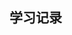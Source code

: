 <!--
 * @Description: 
 * @Author: Damon.chen
 * @LastEditors: Damon.chen
 * @Date: 2019-04-04 11:16:24
 * @LastEditTime: 2019-04-04 11:17:00
 -->
## 学习记录